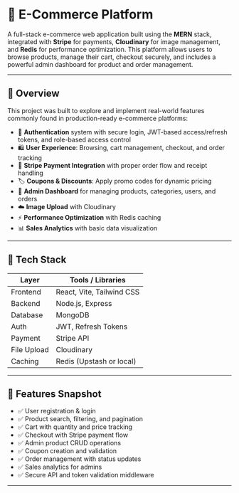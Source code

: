 # 🛒 E-Commerce Platform

A full-stack e-commerce web application built using the **MERN** stack, integrated with **Stripe** for payments, **Cloudinary** for image management, and **Redis** for performance optimization. This platform allows users to browse products, manage their cart, checkout securely, and includes a powerful admin dashboard for product and order management.

---

## 🚀 Overview

This project was built to explore and implement real-world features commonly found in production-ready e-commerce platforms:

- 🔐 **Authentication** system with secure login, JWT-based access/refresh tokens, and role-based access control
- 🛍️ **User Experience**: Browsing, cart management, checkout, and order tracking
- 🧾 **Stripe Payment Integration** with proper order flow and receipt handling
- 🏷️ **Coupons & Discounts**: Apply promo codes for dynamic pricing
- 👑 **Admin Dashboard** for managing products, categories, users, and orders
- ☁️ **Image Upload** with Cloudinary
- ⚡ **Performance Optimization** with Redis caching
- 📊 **Sales Analytics** with basic data visualization

---

## 🧰 Tech Stack

| Layer          | Tools / Libraries                     |
|----------------|----------------------------------------|
| Frontend       | React, Vite, Tailwind CSS              |
| Backend        | Node.js, Express                       |
| Database       | MongoDB                                |
| Auth           | JWT, Refresh Tokens                    |
| Payment        | Stripe API                             |
| File Upload    | Cloudinary                             |
| Caching        | Redis (Upstash or local)               |

---

## 📸 Features Snapshot

- ✅ User registration & login
- ✅ Product search, filtering, and pagination
- ✅ Cart with quantity and price tracking
- ✅ Checkout with Stripe payment flow
- ✅ Admin product CRUD operations
- ✅ Coupon creation and validation
- ✅ Order management with status updates
- ✅ Sales analytics for admins
- ✅ Secure API and token validation middleware

---



